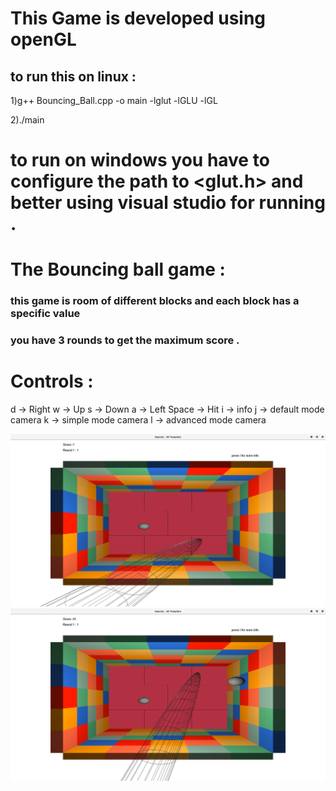 


# This Game is developed using openGL 
## to run this on linux :
1)g++ Bouncing_Ball.cpp -o main -lglut -lGLU -lGL

2)./main

# to run on windows you have to configure the path to <glut.h> and better using visual studio for running .  

# The Bouncing ball game : 

### this game is room of different blocks and each block has a specific value 
### you have 3 rounds to get the maximum score .

# Controls :
d -> Right 
w -> Up 
s -> Down 
a -> Left 
Space -> Hit 
i -> info
j -> default mode camera 
k -> simple mode camera 
l -> advanced mode camera 


![sc1](screen1.png) 
![sc2](screen2.png) 
